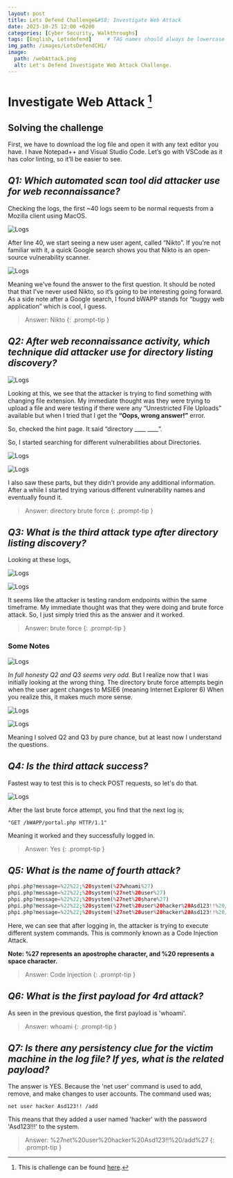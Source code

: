 ```yaml
---
layout: post
title: Lets Defend Challenge&#58; Investigate Web Attack
date: 2023-10-25 12:00 +0200
categories: [Cyber Security, Walkthroughs]
tags: [English, Letsdefend]     # TAG names should always be lowercase
img_path: /images/LetsDefendCH1/
image:
  path: /webAttack.png
  alt: Let's Defend Investigate Web Attack Challenge.
---
```


# Investigate Web Attack [^1]

## Solving the challenge

First, we have to download the log file and open it with any text editor you have. I have Notepad++ and Visual Studio Code. Let’s go with VSCode as it has color linting, so it’ll be easier to see.

## *Q1: Which automated scan tool did attacker use for web reconnaissance?*

Checking the logs, the first ~40 logs seem to be normal requests from a Mozilla client using MacOS.

![Logs](/First40Logs.png)

After line 40, we start seeing a new user agent, called “Nikto”. If you're not familiar with it, a quick Google search shows you that Nikto is an open-source vulnerability scanner.

![Logs](/NiktoLogs.png)

Meaning we've found the answer to the first question. It should be noted that that I've never used Nikto, so it’s going to be interesting going forward. As a side note after a Google search, I found bWAPP stands for “buggy web application” which is cool, I guess.

> Answer: Nikto
{: .prompt-tip }

## *Q2: After web reconnaissance activity, which technique did attacker use for directory listing discovery?*

![Logs](/NiktoLogs2.png)

Looking at this, we see that the attacker is trying to find something with changing file extension. My immediate thought was they were trying to upload a file and were testing if there were any “Unrestricted File Uploads” available but when I tried that I get the **“Oops, wrong answer!”** error.

So, checked the hint page. It said “directory ____ ____”.

So, I started searching for different vulnerabilities about Directories.

![Logs](/DirTesting1.png)

![Logs](/DirTesting2.png)

I also saw these parts, but they didn't provide any additional information. After a while I started trying various different vulnerability names and eventually found it.

> Answer: directory brute force
{: .prompt-tip }

## *Q3: What is the third attack type after directory listing discovery?*

Looking at these logs,

![Logs](/Discovery1.png)

![Logs](/Discovery2.png)

It seems like the attacker is testing random endpoints within the same timeframe. My immediate thought was that they were doing and brute force attack. So, I just simply tried this as the answer and it worked. 

> Answer: brute force
{: .prompt-tip }

### Some Notes

![Logs](/ChangeinUserAgent.png)

*In full honesty Q2 and Q3 seems very odd.* But I realize now that I was initially looking at the wrong thing. The directory brute force attempts begin when the user agent changes to MSIE6 (meaning Internet Explorer 6) When you realize this, it makes much more sense.

![Logs](/DirBruteForce.png)

![Logs](/DirBruteForce2.png)

Meaning I solved Q2 and Q3 by pure chance, but at least now I understand the questions.

## *Q4: Is the third attack success?*

Fastest way to test this is to check POST requests, so let's do that.

![Logs](/PostReq.png)

After the last brute force attempt, you find that the next log is;

```log
"GET /bWAPP/portal.php HTTP/1.1"
```

Meaning it worked and they successfully logged in.

> Answer: Yes
{: .prompt-tip }

## *Q5: What is the name of fourth attack?*

```php
phpi.php?message=%22%22;%20system(%27whoami%27)
phpi.php?message=%22%22;%20system(%27net%20user%27)
phpi.php?message=%22%22;%20system(%27net%20share%27)
phpi.php?message=%22%22;%20system(%27net%20user%20hacker%20Asd123!!%20/add%27) 
phpi.php?message=%22%22;%20system(%27net%20user%20hacker%20Asd123!!%20/add%27) 
```

Here, we can see that after logging in, the attacker is trying to execute different system commands. This is commonly known as a Code Injection Attack.

**Note: %27 represents an apostrophe character, and %20 represents a space character.**

> Answer: Code Injection
{: .prompt-tip }

## *Q6: What is the first payload for 4rd attack?*

As seen in the previous question, the first payload is 'whoami'.

> Answer: whoami
{: .prompt-tip }

## *Q7: Is there any persistency clue for the victim machine in the log file? If yes, what is the related payload?*

The answer is YES. Because the 'net user' command is used to add, remove, and make changes to user accounts. The command used was;

```shell
net user hacker Asd123!! /add
```

This means that they added a user named 'hacker' with the password 'Asd123!!!' to the system.

> Answer: %27net%20user%20hacker%20Asd123!!%20/add%27
{: .prompt-tip }

[^1]: This is challenge can be found [here](https://app.letsdefend.io/challenge/investigate-web-attack).
